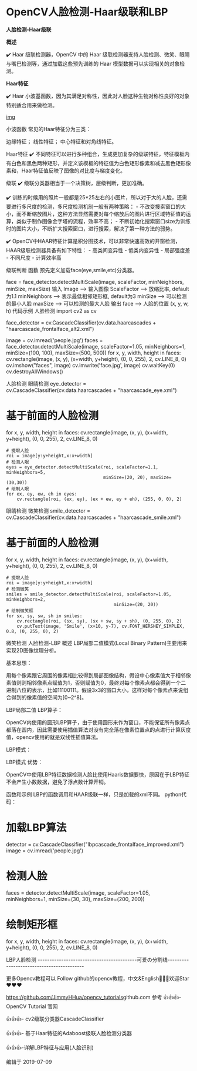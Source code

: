 # OpenCV人脸检测-Haar级联和LBP

**人脸检测-Haar级联**

**概述** 

✔️ Haar 级联检测器，OpenCV 中的 Haar 级联检测器支持人脸检测、微笑、眼睛与嘴巴检测等，通过加载这些预先训练的 Haar 模型数据可以实现相关的对象检测。

**Haar特征**

✔️ Haar 小波基函数，因为其满足对称性，因此对人脸这种生物对称性良好的对象特别适合用来做检测。

[img](https://pic1.zhimg.com/80/v2-9d1555fafdc69b914beec8bf4d1de8d8_hd.jpg)

小波函数
常见的Haar特征分为三类：

边缘特征；
线性特征；
中心特征和对角线特征。

Haar特征
✔️ 不同特征可以进行多种组合，生成更加复杂的级联特征，特征模板内有白色和黑色两种矩形，并定义该模板的特征值为白色矩形像素和减去黑色矩形像素和，Haar特征值反映了图像的对比度与梯度变化。

级联
✔️ 级联分类器相当于一个决策树，层级判断，更加准确。

✔️ 训练的时候用的照片一般都是25*25左右的小图片，所以对于大的人脸，还需要进行多尺度的检测，多尺度检测机制一般有两种策略： - 不改变搜索窗口的大小，而不断缩放图片，这种方法显然需要对每个缩放后的图片进行区域特征值的运算，类似于制作图像金字塔的流程，效率不高； - 不断初始化搜索窗口size为训练时的图片大小，不断扩大搜索窗口，进行搜索，解决了第一种方法的弱势。

✔️ OpenCV中HAAR特征计算是积分图技术，可以非常快速高效的开窗检测， HAAR级联检测器具备有如下特性： - 高类间变异性 - 低类内变异性 - 局部强度差 - 不同尺度 - 计算效率高


级联判断
函数
预先定义加载face(eye,smile,etc)分类器。

face = face_detector.detectMultiScale(image, scaleFactor, minNeighbors, minSize, maxSize)
输入
Image --> 输入图像
ScaleFactor --> 放缩比率, default为1.1
minNeighbors --> 表示最低相邻矩形框, default为3
minSize --> 可以检测的最小人脸
maxSize --> 可以检测的最大人脸
输出
face --> 人脸的位置 (x, y, w, h)
代码示例
人脸检测
import cv2 as cv

face_detector = cv.CascadeClassifier(cv.data.haarcascades + "haarcascade_frontalface_alt2.xml")

image = cv.imread('people.jpg')
faces = face_detector.detectMultiScale(image, scaleFactor=1.05, minNeighbors=1, 
                                       minSize=(100, 100), maxSize=(500, 500))
for x, y, width, height in faces:
    cv.rectangle(image, (x, y), (x+width, y+height), (0, 0, 255), 2, cv.LINE_8, 0)
cv.imshow("faces", image)
cv.imwrite('face.jpg', image)
cv.waitKey(0)
cv.destroyAllWindows()

人脸检测
眼睛检测
eye_detector = cv.CascadeClassifier(cv.data.haarcascades + "haarcascade_eye.xml")

# 基于前面的人脸检测
for x, y, width, height in faces:
    cv.rectangle(image, (x, y), (x+width, y+height), (0, 0, 255), 2, cv.LINE_8, 0)

    # 提取人脸
    roi = image[y:y+height,x:x+width]
    # 检测人眼
    eyes = eye_detector.detectMultiScale(roi, scaleFactor=1.1, minNeighbors=5,
                                         minSize=(20, 20), maxSize=(30,30))
    # 绘制人眼                                  
    for ex, ey, ew, eh in eyes:
        cv.rectangle(roi, (ex, ey), (ex + ew, ey + eh), (255, 0, 0), 2)

眼睛检测
微笑检测
smile_detector = cv.CascadeClassifier(cv.data.haarcascades + "haarcascade_smile.xml")

# 基于前面的人脸检测
for x, y, width, height in faces:
    cv.rectangle(image, (x, y), (x+width, y+height), (0, 0, 255), 2, cv.LINE_8, 0)

    # 提取人脸
    roi = image[y:y+height,x:x+width]
    # 检测微笑
    smiles = smile_detector.detectMultiScale(roi, scaleFactor=1.05, minNeighbors=2,
                                             minSize=(20, 20))
    # 绘制微笑框                                
    for sx, sy, sw, sh in smiles:
        cv.rectangle(roi, (sx, sy), (sx + sw, sy + sh), (0, 255, 0), 2)
        cv.putText(image, 'Smile', (x+10, y-7), cv.FONT_HERSHEY_SIMPLEX, 0.8, (0, 255, 0), 2)

微笑检测
人脸检测-LBP
概述
LBP局部二值模式(Local Binary Pattern)主要用来实现2D图像纹理分析。

基本思想：

用每个像素跟它周围的像素相比较得到局部图像结构，假设中心像素值大于相邻像素值则则相邻像素点赋值为1，否则赋值为0，最终对每个像素点都会得到一个二进制八位的表示，比如11100111。假设3x3的窗口大小，这样对每个像素点来说组合得到的像素值的空间为[0~2^8]。


LBP局部二值
LBP算子：

OpenCV内使用的圆形LBP算子，由于使用圆形来作为窗口，不能保证所有像素点都落在圆内，因此需要使用插值算法对没有完全落在像素位置点的点进行计算灰度值，opencv使用的就是双线性插值算法。

LBP模式：


LBP模式
优势：

OpenCV中使用LBP特征数据检测人脸比使用Haaris数据要快，原因在于LBP特征不会产生小数数据，避免了浮点数计算开销。

函数和示例
LBP的函数调用和HAAR级联一样，只是加载的xml不同。 python代码：

# 加载LBP算法
detector = cv.CascadeClassifier("lbpcascade_frontalface_improved.xml")
image = cv.imread('people.jpg')
# 检测人脸
faces = detector.detectMultiScale(image, scaleFactor=1.05, minNeighbors=1,
                                  minSize=(30, 30), maxSize=(200, 200))
# 绘制矩形框                            
for x, y, width, height in faces:
    cv.rectangle(image, (x, y), (x+width, y+height), (0, 0, 255), 2, cv.LINE_8, 0)

LBP人脸检测
------------------------------------------可爱の分割线------------------------------------------

更多Opencv教程可以 Follow github的opencv教程，中文&English👊👊👊欢迎Star❤️❤️❤️

https://github.com/JimmyHHua/opencv_tutorials
​
github.com
参考
👍👍👍- OpenCV Tutorial 官网

👍👍👍- cv2级联分类器CascadeClassifier

👍👍👍- 基于Haar特征的Adaboost级联人脸检测分类器

👍👍👍-详解LBP特征与应用(人脸识别)

编辑于 2019-07-09
